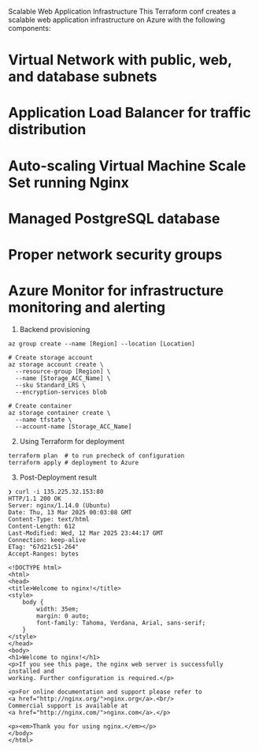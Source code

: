 Scalable Web Application Infrastructure
This Terraform conf creates a scalable web application infrastructure on Azure with the following components:

# Virtual Network with public, web, and database subnets
# Application Load Balancer for traffic distribution
# Auto-scaling Virtual Machine Scale Set running Nginx
# Managed PostgreSQL database
# Proper network security groups
# Azure Monitor for infrastructure monitoring and alerting

1. Backend provisioning
```
az group create --name [Region] --location [Location]

# Create storage account
az storage account create \
  --resource-group [Region] \
  --name [Storage_ACC_Name] \
  --sku Standard_LRS \
  --encryption-services blob

# Create container
az storage container create \
  --name tfstate \
  --account-name [Storage_ACC_Name]

```
2. Using Terraform for deployment
```
terraform plan  # to run precheck of configuration
terraform apply # deployment to Azure
```

3. Post-Deployment result

```
❯ curl -i 135.225.32.153:80
HTTP/1.1 200 OK
Server: nginx/1.14.0 (Ubuntu)
Date: Thu, 13 Mar 2025 00:03:08 GMT
Content-Type: text/html
Content-Length: 612
Last-Modified: Wed, 12 Mar 2025 23:44:17 GMT
Connection: keep-alive
ETag: "67d21c51-264"
Accept-Ranges: bytes

<!DOCTYPE html>
<html>
<head>
<title>Welcome to nginx!</title>
<style>
    body {
        width: 35em;
        margin: 0 auto;
        font-family: Tahoma, Verdana, Arial, sans-serif;
    }
</style>
</head>
<body>
<h1>Welcome to nginx!</h1>
<p>If you see this page, the nginx web server is successfully installed and
working. Further configuration is required.</p>

<p>For online documentation and support please refer to
<a href="http://nginx.org/">nginx.org</a>.<br/>
Commercial support is available at
<a href="http://nginx.com/">nginx.com</a>.</p>

<p><em>Thank you for using nginx.</em></p>
</body>
</html>
```